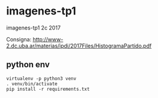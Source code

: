 # imagenes-tp1
imagenes-tp1 2c 2017

Consigna: http://www-2.dc.uba.ar/materias/ipdi/2017Files/HistogramaPartido.pdf

## python env

    virtualenv -p python3 venv 
    . venv/bin/activate
    pip install -r requirements.txt 
